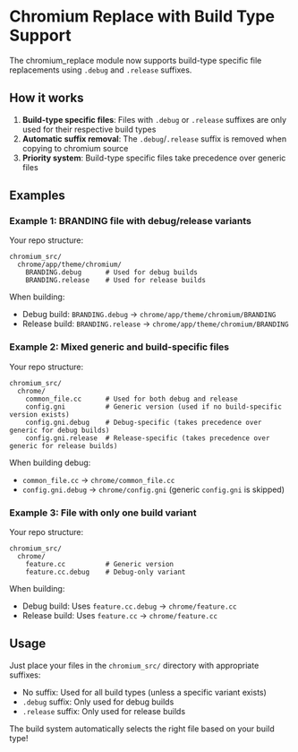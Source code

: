 # Chromium Replace with Build Type Support

The chromium_replace module now supports build-type specific file replacements using `.debug` and `.release` suffixes.

## How it works

1. **Build-type specific files**: Files with `.debug` or `.release` suffixes are only used for their respective build types
2. **Automatic suffix removal**: The `.debug`/`.release` suffix is removed when copying to chromium source
3. **Priority system**: Build-type specific files take precedence over generic files

## Examples

### Example 1: BRANDING file with debug/release variants

Your repo structure:
```
chromium_src/
  chrome/app/theme/chromium/
    BRANDING.debug      # Used for debug builds
    BRANDING.release    # Used for release builds
```

When building:
- Debug build: `BRANDING.debug` → `chrome/app/theme/chromium/BRANDING`
- Release build: `BRANDING.release` → `chrome/app/theme/chromium/BRANDING`

### Example 2: Mixed generic and build-specific files

Your repo structure:
```
chromium_src/
  chrome/
    common_file.cc      # Used for both debug and release
    config.gni          # Generic version (used if no build-specific version exists)
    config.gni.debug    # Debug-specific (takes precedence over generic for debug builds)
    config.gni.release  # Release-specific (takes precedence over generic for release builds)
```

When building debug:
- `common_file.cc` → `chrome/common_file.cc`
- `config.gni.debug` → `chrome/config.gni` (generic `config.gni` is skipped)

### Example 3: File with only one build variant

Your repo structure:
```
chromium_src/
  chrome/
    feature.cc          # Generic version
    feature.cc.debug    # Debug-only variant
```

When building:
- Debug build: Uses `feature.cc.debug` → `chrome/feature.cc`
- Release build: Uses `feature.cc` → `chrome/feature.cc`

## Usage

Just place your files in the `chromium_src/` directory with appropriate suffixes:
- No suffix: Used for all build types (unless a specific variant exists)
- `.debug` suffix: Only used for debug builds
- `.release` suffix: Only used for release builds

The build system automatically selects the right file based on your build type!